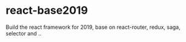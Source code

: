 # react-base2019
Build the react framework for 2019, base on react-router, redux, saga, selector and ..
